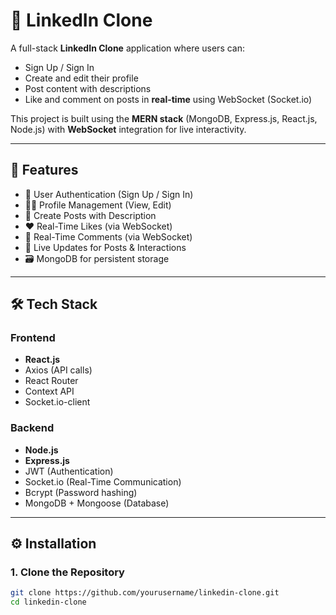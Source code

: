 # 🔗 LinkedIn Clone

A full-stack **LinkedIn Clone** application where users can:
- Sign Up / Sign In
- Create and edit their profile
- Post content with descriptions
- Like and comment on posts in **real-time** using WebSocket (Socket.io)

This project is built using the **MERN stack** (MongoDB, Express.js, React.js, Node.js) with **WebSocket** integration for live interactivity.

---

## 🚀 Features

- 🔐 User Authentication (Sign Up / Sign In)
- 🧑‍💼 Profile Management (View, Edit)
- 📝 Create Posts with Description
- ❤️ Real-Time Likes (via WebSocket)
- 💬 Real-Time Comments (via WebSocket)
- 📡 Live Updates for Posts & Interactions
- 🗃️ MongoDB for persistent storage

---

## 🛠️ Tech Stack

### Frontend
- **React.js**
- Axios (API calls)
- React Router
- Context API 
- Socket.io-client

### Backend
- **Node.js**
- **Express.js**
- JWT (Authentication)
- Socket.io (Real-Time Communication)
- Bcrypt (Password hashing)
- MongoDB + Mongoose (Database)

---

## ⚙️ Installation

### 1. Clone the Repository

```bash
git clone https://github.com/yourusername/linkedin-clone.git
cd linkedin-clone
